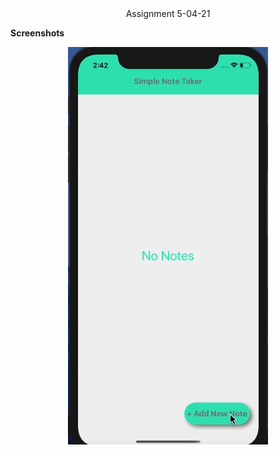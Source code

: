 <div align='center'>Assignment 5-04-21</div>

**Screenshots**

<div align='center'>

![First](./src/assets/todo.gif)

</div>
